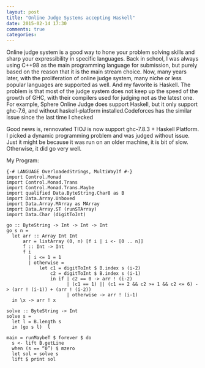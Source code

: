 ```yaml
---
layout: post
title: "Online Judge Systems accepting Haskell"
date: 2015-02-14 17:30
comments: true
categories: 
---
```

Online judge system is a good way to hone your problem solving skills and sharp your expressibility in specific languages. Back in school, I was always using C++98 as the main programming language for submission, but purely based on the reason that it is the main stream choice. Now, many years later, with the proliferation of online judge system, many niche or less popular languages are supported as well. And my favorite is Haskell. The problem is that most of the judge system does not keep up the speed of the growth of GHC, with their compilers used for judging not as the latest one. For example, Sphere Online Judge does support Haskell, but it only support ghc-7.6, and without haskell-platform installed.Codeforces has the similar issue since the last time I checked

Good news is, rennovated TIOJ is now support ghc-7.8.3 + Haskell Platform. I picked a dynamic programming problem and was judged without issue. Just it might be because it was run on an older machine, it is bit of slow. Otherwise, it did go very well.

My Program:

```
{-# LANGUAGE OverloadedStrings, MultiWayIf #-}
import Control.Monad
import Control.Monad.Trans
import Control.Monad.Trans.Maybe
import qualified Data.ByteString.Char8 as B
import Data.Array.Unboxed
import Data.Array.MArray as MArray
import Data.Array.ST (runSTArray)
import Data.Char (digitToInt)

go :: ByteString -> Int -> Int -> Int
go s n =
  let arr :: Array Int Int
      arr = listArray (0, n) [f i | i <- [0 .. n]]
      f :: Int -> Int
      f i
        | i <= 1 = 1
        | otherwise =
            let c1 = digitToInt $ B.index s (i-2)
                c2 = digitToInt $ B.index s (i-1)
                in if | c2 == 0 -> arr ! (i-2)
                      | (c1 == 1) || (c1 == 2 && c2 >= 1 && c2 <= 6) -> (arr ! (i-1)) + (arr ! (i-2))
                      | otherwise -> arr ! (i-1)
  in \x -> arr ! x

solve :: ByteString -> Int
solve s =
  let l = B.length s
  in (go s l)  l

main = runMaybeT $ forever $ do
  s <- lift B.getLine
  when (s == “0”) $ mzero
  let sol = solve s
  lift $ print sol
```
